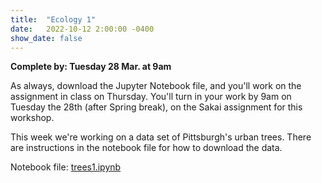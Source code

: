 ```yaml
---
title:  "Ecology 1"
date:   2022-10-12 2:00:00 -0400
show_date: false
---
```

**Complete by: Tuesday 28 Mar. at 9am**

As always, download the Jupyter Notebook file, and you'll work on the assignment in class on Thursday. You'll turn in your work by 9am on Tuesday the 28th (after Spring break), on the Sakai assignment for this workshop.

This week we're working on a data set of Pittsburgh's urban trees. There are instructions in the notebook file for how to download the data.

Notebook file: <a href="/CIS241/resources/trees1.ipynb" download>trees1.ipynb</a>
